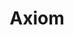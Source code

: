---
git: https://github.com/axiomhq
logohandle: axiomco
sort: axiom
title: Axiom
twitter: https://x.com/AxiomFM
website: https://www.axiom.co/
---